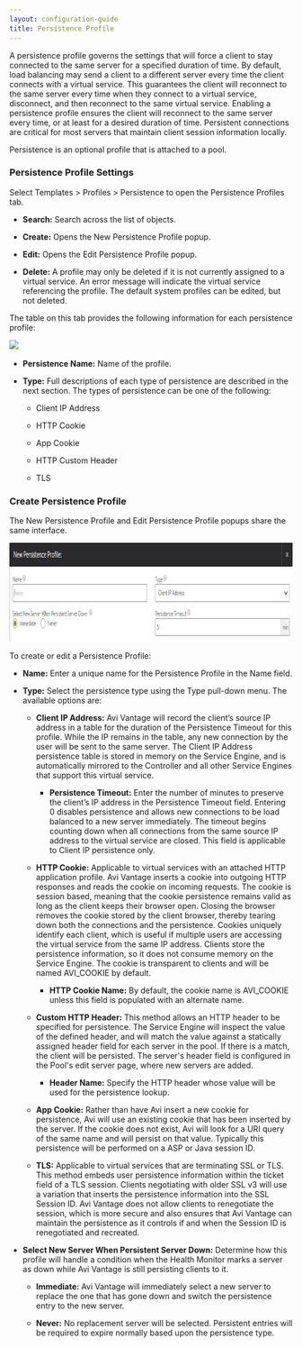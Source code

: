```yaml
---
layout: configuration-guide
title: Persistence Profile
---
```


A persistence profile governs the settings that will force a client to stay connected to the same server for a specified duration of time. By default, load balancing may send a client to a different server every time the client connects with a virtual service. This guarantees the client will reconnect to the same server every time when they connect to a virtual service, disconnect, and then reconnect to the same virtual service. Enabling a persistence profile ensures the client will reconnect to the same server every time, or at least for a desired duration of time. Persistent connections are critical for most servers that maintain client session information locally.

Persistence is an optional profile that is attached to a pool.

### Persistence Profile Settings

Select Templates > Profiles > Persistence to open the Persistence Profiles tab.

*   **Search:** Search across the list of objects.

*   **Create:** Opens the New Persistence Profile popup.

*   **Edit:** Opens the Edit Persistence Profile popup.

*   **Delete:** A profile may only be deleted if it is not currently assigned to a virtual service. An error message will indicate the virtual service referencing the profile. The default system profiles can be edited, but not deleted.

The table on this tab provides the following information for each persistence profile:

![][1]

*   **Persistence Name:** Name of the profile.

*   **Type:** Full descriptions of each type of persistence are described in the next section. The types of persistence can be one of the following:
    
    *   Client IP Address
    
    *   HTTP Cookie
    
    *   App Cookie
    
    *   HTTP Custom Header
    
    *   TLS

### Create Persistence Profile

The New Persistence Profile and Edit Persistence Profile popups share the same interface.

<a href="img/template_profiles_persist_create-edit-1.jpg" rel="attachment wp-att-4804"><img src="img/template_profiles_persist_create-edit-1.jpg" alt="template_profiles_persist_create-edit" width="1012" height="175" class="alignnone size-full wp-image-4804" /></a>

To create or edit a Persistence Profile:

*   **Name:** Enter a unique name for the Persistence Profile in the Name field.

*   **Type:** Select the persistence type using the Type pull-down menu. The available options are:
    
    *   **Client IP Address:** Avi Vantage will record the client’s source IP address in a table for the duration of the Persistence Timeout for this profile. While the IP remains in the table, any new connection by the user will be sent to the same server. The Client IP Address persistence table is stored in memory on the Service Engine, and is automatically mirrored to the Controller and all other Service Engines that support this virtual service.
        
        *   **Persistence Timeout:** Enter the number of minutes to preserve the client’s IP address in the Persistence Timeout field. Entering 0 disables persistence and allows new connections to be load balanced to a new server immediately. The timeout begins counting down when all connections from the same source IP address to the virtual service are closed. This field is applicable to Client IP persistence only.
    
    *   **HTTP Cookie:** Applicable to virtual services with an attached HTTP application profile. Avi Vantage inserts a cookie into outgoing HTTP responses and reads the cookie on incoming requests. The cookie is session based, meaning that the cookie persistence remains valid as long as the client keeps their browser open. Closing the browser removes the cookie stored by the client browser, thereby tearing down both the connections and the persistence. Cookies uniquely identify each client, which is useful if multiple users are accessing the virtual service from the same IP address. Clients store the persistence information, so it does not consume memory on the Service Engine. The cookie is transparent to clients and will be named AVI_COOKIE by default.
        
        *   **HTTP Cookie Name:** By default, the cookie name is AVI_COOKIE unless this field is populated with an alternate name.
    
    *   **Custom HTTP Header:** This method allows an HTTP header to be specified for persistence. The Service Engine will inspect the value of the defined header, and will match the value against a statically assigned header field for each server in the pool. If there is a match, the client will be persisted. The server's header field is configured in the Pool's edit server page, where new servers are added.
        
        *   **Header Name:** Specify the HTTP header whose value will be used for the persistence lookup.
    
    *   **App Cookie:** Rather than have Avi insert a new cookie for persistence, Avi will use an existing cookie that has been inserted by the server. If the cookie does not exist, Avi will look for a URI query of the same name and will persist on that value. Typically this persistence will be performed on a ASP or Java session ID.
    
    *   **TLS:** Applicable to virtual services that are terminating SSL or TLS. This method embeds user persistence information within the ticket field of a TLS session. Clients negotiating with older SSL v3 will use a variation that inserts the persistence information into the SSL Session ID. Avi Vantage does not allow clients to renegotiate the session, which is more secure and also ensures that Avi Vantage can maintain the persistence as it controls if and when the Session ID is renegotiated and recreated.

*   **Select New Server When Persistent Server Down:** Determine how this profile will handle a condition when the Health Monitor marks a server as down while Avi Vantage is still persisting clients to it.
    
    *   **Immediate:** Avi Vantage will immediately select a new server to replace the one that has gone down and switch the persistence entry to the new server.
    
    *   **Never:** No replacement server will be selected. Persistent entries will be required to expire normally based upon the persistence type.

 [1]: /wp-content/uploads/2016/01/template_profiles_persist_tab.jpg
